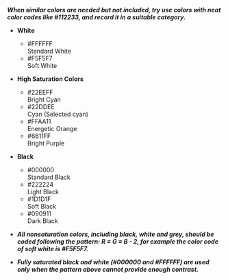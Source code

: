 ***When similar colors are needed but not included, try use colors with neat color codes like #112233, and record it in a suitable category.***

* **White**  
    * #FFFFFF  
    Standard White  
    * #F5F5F7  
    Soft White  

* **High Saturation Colors**  
    * #22EEFF  
    Bright Cyan
    * #22DDEE  
    Cyan (Selected cyan)
    * #FFAA11  
    Energetic Orange  
    * #6611FF  
    Bright Purple  

* **Black**  
    * #000000   
    Standard Black  
    * #222224   
    Light Black  
    * #1D1D1F   
    Soft Black  
    * #090911   
    Dark Black  

* ***All nonsaturation colors, including black, white and grey, should be coded following the pattern: R = G = B - 2, for example the color code of soft white is #F5F5F7.***
* ***Fully saturated black and white (#000000 and #FFFFFF) are used only when the pattern above cannot provide enough contrast.***
